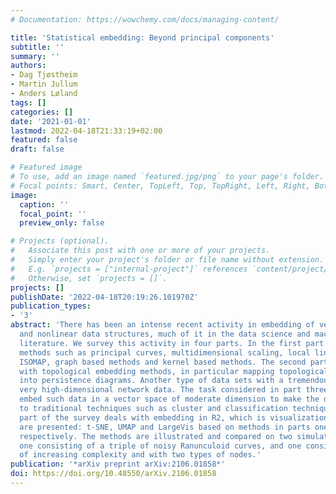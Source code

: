 ```yaml
---
# Documentation: https://wowchemy.com/docs/managing-content/

title: 'Statistical embedding: Beyond principal components'
subtitle: ''
summary: ''
authors:
- Dag Tjøstheim
- Martin Jullum
- Anders Løland
tags: []
categories: []
date: '2021-01-01'
lastmod: 2022-04-18T21:33:19+02:00
featured: false
draft: false

# Featured image
# To use, add an image named `featured.jpg/png` to your page's folder.
# Focal points: Smart, Center, TopLeft, Top, TopRight, Left, Right, BottomLeft, Bottom, BottomRight.
image:
  caption: ''
  focal_point: ''
  preview_only: false

# Projects (optional).
#   Associate this post with one or more of your projects.
#   Simply enter your project's folder or file name without extension.
#   E.g. `projects = ["internal-project"]` references `content/project/deep-learning/index.md`.
#   Otherwise, set `projects = []`.
projects: []
publishDate: '2022-04-18T20:19:26.101970Z'
publication_types:
- '3'
abstract: 'There has been an intense recent activity in embedding of very high dimensional
  and nonlinear data structures, much of it in the data science and machine learning
  literature. We survey this activity in four parts. In the first part we cover nonlinear
  methods such as principal curves, multidimensional scaling, local linear methods,
  ISOMAP, graph based methods and kernel based methods. The second part is concerned
  with topological embedding methods, in particular mapping topological properties
  into persistence diagrams. Another type of data sets with a tremendous growth is
  very high-dimensional network data. The task considered in part three is how to
  embed such data in a vector space of moderate dimension to make the data amenable
  to traditional techniques such as cluster and classification techniques. The final
  part of the survey deals with embedding in R2, which is visualization. Three methods
  are presented: t-SNE, UMAP and LargeVis based on methods in parts one, two and three,
  respectively. The methods are illustrated and compared on two simulated data sets;
  one consisting of a triple of noisy Ranunculoid curves, and one consisting of networks
  of increasing complexity and with two types of nodes.'
publication: '*arXiv preprint arXiv:2106.01858*'
doi: https://doi.org/10.48550/arXiv.2106.01858
---
```

